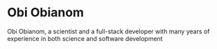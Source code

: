 # Obi Obianom
Obi Obianom, a scientist and a full-stack developer with many years of experience in both science and software development
